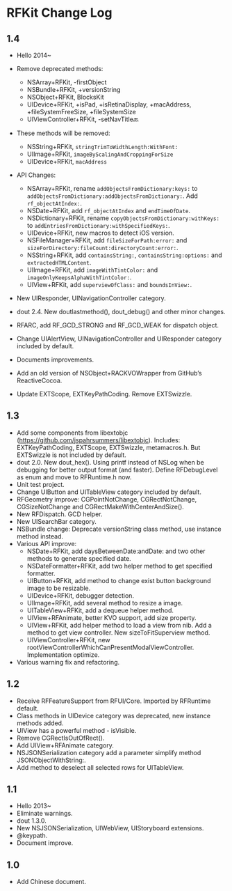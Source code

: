 RFKit Change Log
================

1.4
-----
* Hello 2014~
* Remove deprecated methods:
  - NSArray+RFKit, -firstObject
  - NSBundle+RFKit, +versionString
  - NSObject+RFKit, BlocksKit
  - UIDevice+RFKit, +isPad, +isRetinaDisplay, +macAddress, +fileSystemFreeSize, +fileSystemSize
  - UIViewController+RFKit, -setNavTitle:back:
  
* These methods will be removed:
  - NSString+RFKit, `stringTrimToWidthLength:WithFont:`
  - UIImage+RFKit, `imageByScalingAndCroppingForSize`
  - UIDevice+RFKit, `macAddress`

* API Changes:
  - NSArray+RFKit, rename `addObjectsFromDictionary:keys:` to `addObjectsFromDictionary:addObjectsFromDictionary:`. Add `rf_objectAtIndex:`.
  - NSDate+RFKit, add `rf_objectAtIndex` and `endTimeOfDate`.
  - NSDictionary+RFKit, rename `copyObjectsFromDictionary:withKeys:` to `addEntriesFromDictionary:withSpecifiedKeys:`.
  - UIDevice+RFKit, new macros to detect iOS version.
  - NSFileManager+RFKit, add `fileSizeForPath:error:` and `sizeForDirectory:fileCount:directoryCount:error:`.
  - NSString+RFKit, add `containsString:`, `containsString:options:` and `extractedHTMLContent`.
  - UIImage+RFKit, add `imageWithTintColor:` and `imageOnlyKeepsAlphaWithTintColor:`.
  - UIView+RFKit, add `superviewOfClass:` and `boundsInView:`.
  
* New UIResponder, UINavigationController category.
* dout 2.4. New doutlastmethod(), dout_debug() and other minor changes.
* RFARC, add RF_GCD_STRONG and RF_GCD_WEAK for dispatch object.
* Change UIAlertView, UINavigationController and UIResponder category included by default.
* Documents improvements.
* Add an old version of NSObject+RACKVOWrapper from GitHub’s ReactiveCocoa.
* Update EXTScope, EXTKeyPathCoding. Remove EXTSwizzle.

1.3
-----
* Add some components from libextobjc (https://github.com/jspahrsummers/libextobjc). Includes: EXTKeyPathCoding, EXTScope, EXTSwizzle, metamacros.h. But EXTSwizzle is not included by default.
* dout 2.0. New dout_hex(). Using printf instead of NSLog when be debugging for better output format (and faster). Define RFDebugLevel as enum and move to RFRuntime.h now.
* Unit test project.
* Change UIButton and UITableView category included by default.
* RFGeometry improve: CGPointNotChange, CGRectNotChange, CGSizeNotChange and CGRectMakeWithCenterAndSize().
* New RFDispatch. GCD helper.
* New UISearchBar category.
* NSBundle change: Deprecate versionString class method, use instance method instead.
* Various API improve:
  - NSDate+RFKit, add daysBetweenDate:andDate: and two other methods to generate specified date.
  - NSDateFormatter+RFKit, add two helper method to get specified formatter.
  - UIButton+RFKit, add method to change exist button background image to be resizable.
  - UIDevice+RFKit, debugger detection.
  - UIImage+RFKit, add several method to resize a image.
  - UITableView+RFKit, add a dequeue helper method.
  - UIView+RFAnimate, better KVO support, add size property.
  - UIView+RFKit, add helper method to load a view from nib. Add a method to get view controller. New sizeToFitSuperview method.
  - UIViewController+RFKit, new rootViewControllerWhichCanPresentModalViewController. Implementation optimize.
* Various warning fix and refactoring.

1.2
-----
* Receive RFFeatureSupport from RFUI/Core. Imported by RFRuntime default.
* Class methods in UIDevice category was deprecated, new instance methods added.
* UIView has a powerful method - isVisible.
* Remove CGRectIsOutOfRect().
* Add UIView+RFAnimate category.
* NSJSONSerialization category add a parameter simplify method
 JSONObjectWithString:.
* Add method to deselect all selected rows for UITableView.

1.1
-----
* Hello 2013~
* Eliminate warnings.
* dout 1.3.0.
* New NSJSONSerialization, UIWebView, UIStoryboard extensions.
* @keypath.
* Document improve.

1.0
-----
* Add Chinese document.